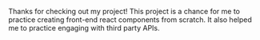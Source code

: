 Thanks for checking out my project! This project is a chance for me to practice creating front-end react components from scratch. It also helped me to practice engaging with third party APIs.
